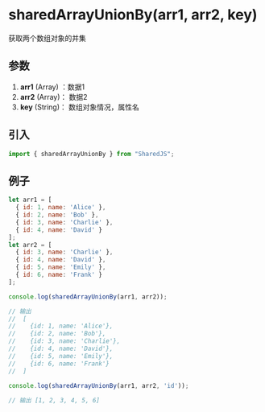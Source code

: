 # sharedArrayUnionBy(arr1, arr2, key)
获取两个数组对象的并集

## 参数
1. **arr1** (Array) ：数据1
2. **arr2** (Array)： 数据2
2. **key** (String)： 数组对象情况，属性名

## 引入
```javascript
import { sharedArrayUnionBy } from "SharedJS";
```

## 例子

```javascript
let arr1 = [
  { id: 1, name: 'Alice' },
  { id: 2, name: 'Bob' },
  { id: 3, name: 'Charlie' },
  { id: 4, name: 'David' }
];
let arr2 = [
  { id: 3, name: 'Charlie' },
  { id: 4, name: 'David' },
  { id: 5, name: 'Emily' },
  { id: 6, name: 'Frank' }
];

console.log(sharedArrayUnionBy(arr1, arr2));

// 输出 
//  [
//    {id: 1, name: 'Alice'},
//    {id: 2, name: 'Bob'},
//    {id: 3, name: 'Charlie'},
//    {id: 4, name: 'David'},
//    {id: 5, name: 'Emily'}, 
//    {id: 6, name: 'Frank'}
//  ]

console.log(sharedArrayUnionBy(arr1, arr2, 'id'));
 
// 输出 [1, 2, 3, 4, 5, 6]
```

